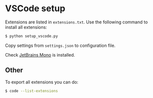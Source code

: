 # VSCode setup

Extensions are listed in `extensions.txt`. Use the following command to install all extensions:

```bash
$ python setup_vscode.py
```

Copy settings from `settings.json` to configuration file.

Check [JetBrains Mono](https://www.jetbrains.com/lp/mono/) is installed.

## Other

To export all extensions you can do:

```bash
$ code --list-extensions
```
